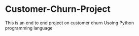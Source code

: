 # Customer-Churn-Project

This is an end to end project on customer churn
Usoing Python programming language
